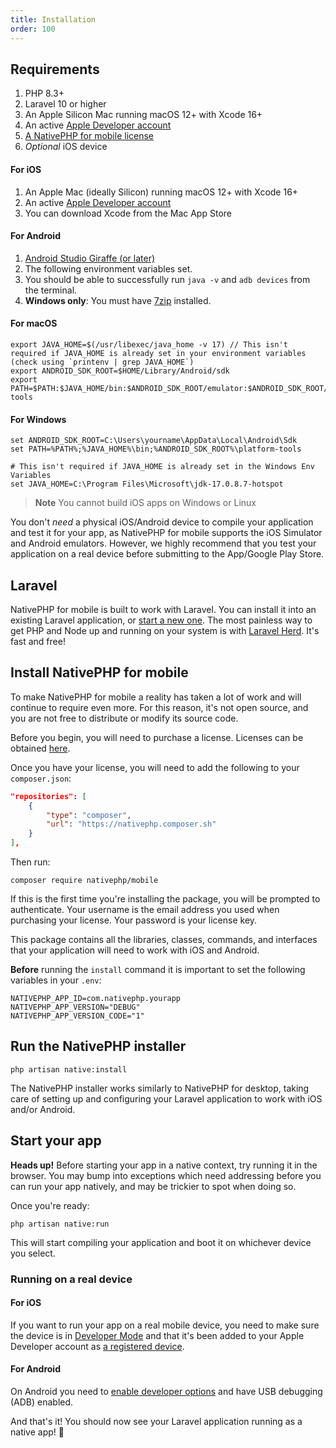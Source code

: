 ```yaml
---
title: Installation
order: 100
---
```


## Requirements

1. PHP 8.3+
2. Laravel 10 or higher
3. An Apple Silicon Mac running macOS 12+ with Xcode 16+
4. An active [Apple Developer account](https://developer.apple.com/)
5. [A NativePHP for mobile license](https://nativephp.com/mobile)
6. _Optional_ iOS device


#### For iOS
1. An Apple Mac (ideally Silicon) running macOS 12+ with Xcode 16+ 
2. An active [Apple Developer account](https://developer.apple.com/)
3. You can download Xcode from the Mac App Store

#### For Android
1. [Android Studio Giraffe (or later)](https://developer.android.com/studio)
2. The following environment variables set.
3. You should be able to successfully run `java -v` and `adb devices` from the terminal.
4. **Windows only**: You must have [7zip](https://www.7-zip.org/) installed.

#### For macOS
```shell
export JAVA_HOME=$(/usr/libexec/java_home -v 17) // This isn't required if JAVA_HOME is already set in your environment variables (check using `printenv | grep JAVA_HOME`)
export ANDROID_SDK_ROOT=$HOME/Library/Android/sdk
export PATH=$PATH:$JAVA_HOME/bin:$ANDROID_SDK_ROOT/emulator:$ANDROID_SDK_ROOT/tools:$ANDROID_SDK_ROOT/tools/bin:$ANDROID_SDK_ROOT/platform-tools
```

#### For Windows
```shell
set ANDROID_SDK_ROOT=C:\Users\yourname\AppData\Local\Android\Sdk
set PATH=%PATH%;%JAVA_HOME%\bin;%ANDROID_SDK_ROOT%\platform-tools

# This isn't required if JAVA_HOME is already set in the Windows Env Variables
set JAVA_HOME=C:\Program Files\Microsoft\jdk-17.0.8.7-hotspot
```

> **Note** You cannot build iOS apps on Windows or Linux

You don't _need_ a physical iOS/Android device to compile your application and test it for your app, as NativePHP for mobile supports
the iOS Simulator and Android emulators. However, we highly recommend that you test your application on a real device before submitting to the
App/Google Play Store.

## Laravel

NativePHP for mobile is built to work with Laravel. You can install it into an existing Laravel application, or
[start a new one](https://laravel.com/docs/installation). The most painless way to get PHP and Node up and running on your system is with
[Laravel Herd](https://herd.laravel.com). It's fast and free!


## Install NativePHP for mobile

To make NativePHP for mobile a reality has taken a lot of work and will continue to require even more. For this reason,
it's not open source, and you are not free to distribute or modify its source code.

Before you begin, you will need to purchase a license.
Licenses can be obtained [here](https://nativephp.com/mobile).

Once you have your license, you will need to add the following to your `composer.json`:

```json
"repositories": [
    {
        "type": "composer",
        "url": "https://nativephp.composer.sh"
    }
],
```

Then run:
```shell
composer require nativephp/mobile
```

If this is the first time you're installing the package, you will be prompted to authenticate. Your username is the
email address you used when purchasing your license. Your password is your license key.

This package contains all the libraries, classes, commands, and interfaces that your application will need to work with
iOS and Android.

**Before** running the `install` command it is important to set the following variables in your `.env`:

```shell
NATIVEPHP_APP_ID=com.nativephp.yourapp
NATIVEPHP_APP_VERSION="DEBUG"
NATIVEPHP_APP_VERSION_CODE="1"
```

## Run the NativePHP installer

```shell
php artisan native:install
```

The NativePHP installer works similarly to NativePHP for desktop, taking care of setting up and configuring your Laravel
application to work with iOS and/or Android.

## Start your app

**Heads up!** Before starting your app in a native context, try running it in the browser. You may bump into exceptions
which need addressing before you can run your app natively, and may be trickier to spot when doing so.

Once you're ready:

```shell
php artisan native:run
```

This will start compiling your application and boot it on whichever device you select.

### Running on a real device

#### For iOS
If you want to run your app on a real mobile device, you need to make sure the device is in
[Developer Mode](https://developer.apple.com/documentation/xcode/enabling-developer-mode-on-a-device)
and that it's been added to your Apple Developer account as
[a registered device](https://developer.apple.com/account/resources/devices/list).

#### For Android
On Android you need to [enable developer options](https://developer.android.com/studio/debug/dev-options#enable)
and have USB debugging (ADB) enabled.

And that's it! You should now see your Laravel application running as a native app! 🎉
